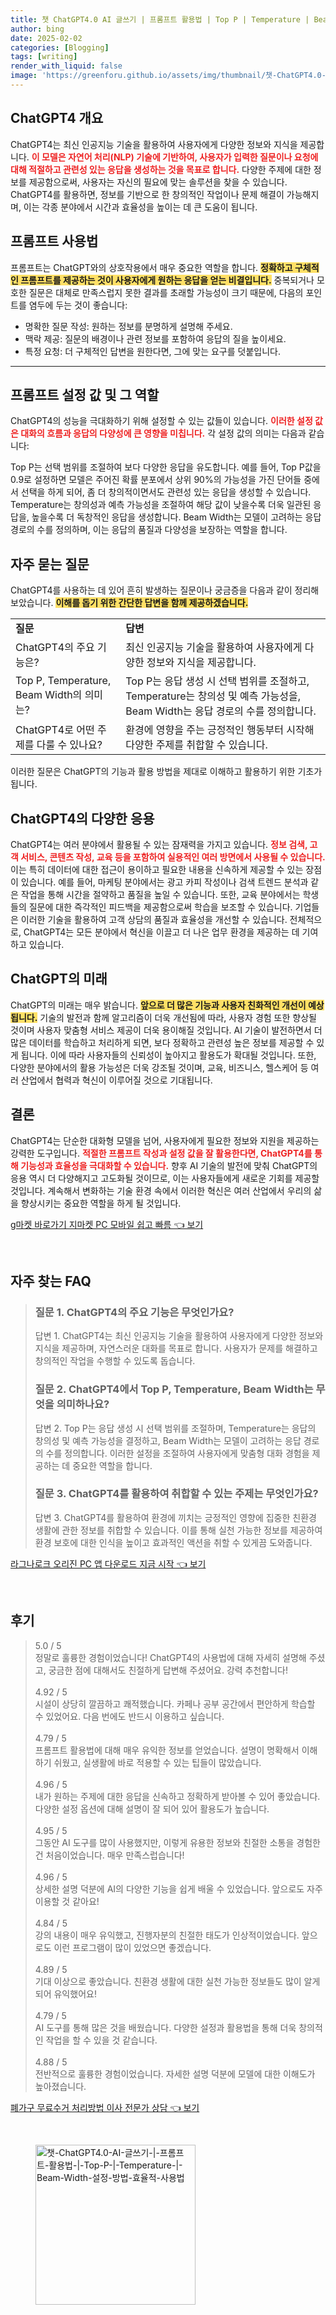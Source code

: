 ```yaml
---
title: 챗 ChatGPT4.0 AI 글쓰기 | 프롬프트 활용법 | Top P | Temperature | Beam Width 설정 방법 효율적 사용법
author: bing
date: 2025-02-02
categories: [Blogging]
tags: [writing]
render_with_liquid: false
image: 'https://greenforu.github.io/assets/img/thumbnail/챗-ChatGPT4.0-AI-글쓰기-|-프롬프트-활용법-|-Top-P-|-Temperature-|-Beam-Width-설정-방법-효율적-사용법.webp'
---
```



<h2 id='ChatGPT4_개요'>ChatGPT4 개요</h2>

<p>ChatGPT4는 최신 인공지능 기술을 활용하여 사용자에게 다양한 정보와 지식을 제공합니다. <b><span style="color: #ee2323;">이 모델은 자연어 처리(NLP) 기술에 기반하여, 사용자가 입력한 질문이나 요청에 대해 적절하고 관련성 있는 응답을 생성하는 것을 목표로 합니다.</span></b> 다양한 주제에 대한 정보를 제공함으로써, 사용자는 자신의 필요에 맞는 솔루션을 찾을 수 있습니다. ChatGPT4를 활용하면, 정보를 기반으로 한 창의적인 작업이나 문제 해결이 가능해지며, 이는 각종 분야에서 시간과 효율성을 높이는 데 큰 도움이 됩니다.</p>

<h2 id='프롬프트_사용법'>프롬프트 사용법</h2>

<p>프롬프트는 ChatGPT와의 상호작용에서 매우 중요한 역할을 합니다. <b><span style="background-color: #ffe066;">정확하고 구체적인 프롬프트를 제공하는 것이 사용자에게 원하는 응답을 얻는 비결입니다.</span></b> 중복되거나 모호한 질문은 대체로 만족스럽지 못한 결과를 초래할 가능성이 크기 때문에, 다음의 포인트를 염두에 두는 것이 좋습니다:</p>

<ul>
    <li>명확한 질문 작성: 원하는 정보를 분명하게 설명해 주세요.</li>
    <li>맥락 제공: 질문의 배경이나 관련 정보를 포함하여 응답의 질을 높이세요.</li>
    <li>특정 요청: 더 구체적인 답변을 원한다면, 그에 맞는 요구를 덧붙입니다.</li>
</ul>

<hr />

<h2 id='프롬프트_설정_값'>프롬프트 설정 값 및 그 역할</h2>

<p>ChatGPT4의 성능을 극대화하기 위해 설정할 수 있는 값들이 있습니다. <b><span style="color: #ee2323;">이러한 설정 값은 대화의 흐름과 응답의 다양성에 큰 영향을 미칩니다.</span></b> 각 설정 값의 의미는 다음과 같습니다:</p>

<p>Top P는 선택 범위를 조절하여 보다 다양한 응답을 유도합니다. 예를 들어, Top P값을 0.9로 설정하면 모델은 주어진 확률 분포에서 상위 90%의 가능성을 가진 단어들 중에서 선택을 하게 되어, 좀 더 창의적이면서도 관련성 있는 응답을 생성할 수 있습니다. Temperature는 창의성과 예측 가능성을 조절하여 해당 값이 낮을수록 더욱 일관된 응답을, 높을수록 더 독창적인 응답을 생성합니다. Beam Width는 모델이 고려하는 응답 경로의 수를 정의하며, 이는 응답의 품질과 다양성을 보장하는 역할을 합니다.</p>

<h2 id='자주_묻는_질문'>자주 묻는 질문</h2>

<p>ChatGPT4를 사용하는 데 있어 흔히 발생하는 질문이나 궁금증을 다음과 같이 정리해 보았습니다. <b><span style="background-color: #ffe066;">이해를 돕기 위한 간단한 답변을 함께 제공하겠습니다.</span></b></p>

<table>
    <tr>
        <td><b>질문</b></td>
        <td><b>답변</b></td>
    </tr>
    <tr>
        <td>ChatGPT4의 주요 기능은?</td>
        <td>최신 인공지능 기술을 활용하여 사용자에게 다양한 정보와 지식을 제공합니다.</td>
    </tr>
    <tr>
        <td>Top P, Temperature, Beam Width의 의미는?</td>
        <td>Top P는 응답 생성 시 선택 범위를 조절하고, Temperature는 창의성 및 예측 가능성을, Beam Width는 응답 경로의 수를 정의합니다.</td>
    </tr>
    <tr>
        <td>ChatGPT4로 어떤 주제를 다룰 수 있나요?</td>
        <td>환경에 영향을 주는 긍정적인 행동부터 시작해 다양한 주제를 취합할 수 있습니다.</td>
    </tr>
</table>

<p>이러한 질문은 ChatGPT의 기능과 활용 방법을 제대로 이해하고 활용하기 위한 기초가 됩니다.</p>

<h2 id='ChatGPT4의_응용'>ChatGPT4의 다양한 응용</h2>

<p>ChatGPT4는 여러 분야에서 활용될 수 있는 잠재력을 가지고 있습니다. <b><span style="color: #ee2323;">정보 검색, 고객 서비스, 콘텐츠 작성, 교육 등을 포함하여 실용적인 여러 방면에서 사용될 수 있습니다.</span></b> 이는 특히 데이터에 대한 접근이 용이하고 필요한 내용을 신속하게 제공할 수 있는 장점이 있습니다. 예를 들어, 마케팅 분야에서는 광고 카피 작성이나 검색 트렌드 분석과 같은 작업을 통해 시간을 절약하고 품질을 높일 수 있습니다. 또한, 교육 분야에서는 학생들의 질문에 대한 즉각적인 피드백을 제공함으로써 학습을 보조할 수 있습니다. 기업들은 이러한 기술을 활용하여 고객 상담의 품질과 효율성을 개선할 수 있습니다. 전체적으로, ChatGPT4는 모든 분야에서 혁신을 이끌고 더 나은 업무 환경을 제공하는 데 기여하고 있습니다.</p>

<h2 id='ChatGPT의_미래'>ChatGPT의 미래</h2>

<p>ChatGPT의 미래는 매우 밝습니다. <b><span style="background-color: #ffe066;">앞으로 더 많은 기능과 사용자 친화적인 개선이 예상됩니다.</span></b> 기술의 발전과 함께 알고리즘이 더욱 개선됨에 따라, 사용자 경험 또한 향상될 것이며 사용자 맞춤형 서비스 제공이 더욱 용이해질 것입니다. AI 기술이 발전하면서 더 많은 데이터를 학습하고 처리하게 되면, 보다 정확하고 관련성 높은 정보를 제공할 수 있게 됩니다. 이에 따라 사용자들의 신뢰성이 높아지고 활용도가 확대될 것입니다. 또한, 다양한 분야에서의 활용 가능성은 더욱 강조될 것이며, 교육, 비즈니스, 헬스케어 등 여러 산업에서 협력과 혁신이 이루어질 것으로 기대됩니다.</p>

<h2 id='결론'>결론</h2>

<p>ChatGPT4는 단순한 대화형 모델을 넘어, 사용자에게 필요한 정보와 지원을 제공하는 강력한 도구입니다. <b><span style="color: #ee2323;">적절한 프롬프트 작성과 설정 값을 잘 활용한다면, ChatGPT4를 통해 기능성과 효율성을 극대화할 수 있습니다.</span></b> 향후 AI 기술의 발전에 맞춰 ChatGPT의 응용 역시 더 다양해지고 고도화될 것이므로, 이는 사용자들에게 새로운 기회를 제공할 것입니다. 계속해서 변화하는 기술 환경 속에서 이러한 혁신은 여러 산업에서 우리의 삶을 향상시키는 중요한 역할을 하게 될 것입니다.</p>


<p><a class="click-button" title="g마켓 바로가기 지마켓 PC 모바일 쉽고 빠름" href="https://greenforu.github.io/posts/g%EB%A7%88%EC%BC%93-%EB%B0%94%EB%A1%9C%EA%B0%80%EA%B8%B0-%EC%A7%80%EB%A7%88%EC%BC%93-PC-%EB%AA%A8%EB%B0%94%EC%9D%BC-%EC%89%BD%EA%B3%A0-%EB%B9%A0%EB%A6%84/" rel="dofollow">g마켓 바로가기 지마켓 PC 모바일 쉽고 빠름 👈 보기</a></p><br>
<h2 id='자주_찾는_FAQ'>자주 찾는 FAQ</h2>
<div itemscope="" itemtype="https://schema.org/FAQPage"> 
<blockquote> 
<div itemscope="" itemprop="mainEntity" itemtype="https://schema.org/Question"> 
<h3 itemprop="name">질문 1. ChatGPT4의 주요 기능은 무엇인가요?</h3> 
<div itemscope="" itemprop="acceptedAnswer" itemtype="https://schema.org/Answer"> 
<span itemprop="text"> 
<p>답변 1. ChatGPT4는 최신 인공지능 기술을 활용하여 사용자에게 다양한 정보와 지식을 제공하며, 자연스러운 대화를 목표로 합니다. 사용자가 문제를 해결하고 창의적인 작업을 수행할 수 있도록 돕습니다.</p> 
</span> 
</div> 
</div> 
<div itemscope="" itemprop="mainEntity" itemtype="https://schema.org/Question"> 
<h3 itemprop="name">질문 2. ChatGPT4에서 Top P, Temperature, Beam Width는 무엇을 의미하나요?</h3> 
<div itemscope="" itemprop="acceptedAnswer" itemtype="https://schema.org/Answer"> 
<span itemprop="text"> 
<p>답변 2. Top P는 응답 생성 시 선택 범위를 조절하며, Temperature는 응답의 창의성 및 예측 가능성을 결정하고, Beam Width는 모델이 고려하는 응답 경로의 수를 정의합니다. 이러한 설정을 조절하여 사용자에게 맞춤형 대화 경험을 제공하는 데 중요한 역할을 합니다.</p> 
</span> 
</div> 
</div> 
<div itemscope="" itemprop="mainEntity" itemtype="https://schema.org/Question"> 
<h3 itemprop="name">질문 3. ChatGPT4를 활용하여 취합할 수 있는 주제는 무엇인가요?</h3> 
<div itemscope="" itemprop="acceptedAnswer" itemtype="https://schema.org/Answer"> 
<span itemprop="text"> 
<p>답변 3. ChatGPT4를 활용하여 환경에 끼치는 긍정적인 영향에 집중한 친환경 생활에 관한 정보를 취합할 수 있습니다. 이를 통해 실천 가능한 정보를 제공하여 환경 보호에 대한 인식을 높이고 효과적인 액션을 취할 수 있게끔 도와줍니다.</p> 
</span> 
</div> 
</div> 
</blockquote> 
</div>
<p><a class="click-button" title="라그나로크 오리진 PC 앱 다운로드 지금 시작" href="https://greenforu.github.io/posts/%EB%9D%BC%EA%B7%B8%EB%82%98%EB%A1%9C%ED%81%AC-%EC%98%A4%EB%A6%AC%EC%A7%84-PC-%EC%95%B1-%EB%8B%A4%EC%9A%B4%EB%A1%9C%EB%93%9C-%EC%A7%80%EA%B8%88-%EC%8B%9C%EC%9E%91/" rel="dofollow">라그나로크 오리진 PC 앱 다운로드 지금 시작 👈 보기</a></p><br>
<h2 id='후기'>후기</h2>
<div itemscope itemtype="https://schema.org/Product">
  <blockquote>
  <div itemprop="review" itemscope itemtype="https://schema.org/Review">
      <div itemprop="reviewRating" itemscope itemtype="https://schema.org/Rating"> <span itemprop="ratingValue">5.0</span> / <span itemprop="bestRating">5</span> </div>
      <span itemprop="reviewBody">정말로 훌륭한 경험이었습니다! ChatGPT4의 사용법에 대해 자세히 설명해 주셨고, 궁금한 점에 대해서도 친절하게 답변해 주셨어요. 강력 추천합니다!</span>
  </div>
  <br>
  <div itemprop="review" itemscope itemtype="https://schema.org/Review">
      <div itemprop="reviewRating" itemscope itemtype="https://schema.org/Rating"> <span itemprop="ratingValue">4.92</span> / <span itemprop="bestRating">5</span> </div>
      <span itemprop="reviewBody">시설이 상당히 깔끔하고 쾌적했습니다. 카페나 공부 공간에서 편안하게 학습할 수 있었어요. 다음 번에도 반드시 이용하고 싶습니다.</span>
  </div>
  <br>
  <div itemprop="review" itemscope itemtype="https://schema.org/Review">
      <div itemprop="reviewRating" itemscope itemtype="https://schema.org/Rating"> <span itemprop="ratingValue">4.79</span> / <span itemprop="bestRating">5</span> </div>
      <span itemprop="reviewBody">프롬프트 활용법에 대해 매우 유익한 정보를 얻었습니다. 설명이 명확해서 이해하기 쉬웠고, 실생활에 바로 적용할 수 있는 팁들이 많았습니다.</span>
  </div>
  <br>
  <div itemprop="review" itemscope itemtype="https://schema.org/Review">
      <div itemprop="reviewRating" itemscope itemtype="https://schema.org/Rating"> <span itemprop="ratingValue">4.96</span> / <span itemprop="bestRating">5</span> </div>
      <span itemprop="reviewBody">내가 원하는 주제에 대한 응답을 신속하고 정확하게 받아볼 수 있어 좋았습니다. 다양한 설정 옵션에 대해 설명이 잘 되어 있어 활용도가 높습니다.</span>
  </div>
  <br>
  <div itemprop="review" itemscope itemtype="https://schema.org/Review">
      <div itemprop="reviewRating" itemscope itemtype="https://schema.org/Rating"> <span itemprop="ratingValue">4.95</span> / <span itemprop="bestRating">5</span> </div>
      <span itemprop="reviewBody">그동안 AI 도구를 많이 사용했지만, 이렇게 유용한 정보와 친절한 소통을 경험한 건 처음이었습니다. 매우 만족스럽습니다!</span>
  </div>
  <br>
  <div itemprop="review" itemscope itemtype="https://schema.org/Review">
      <div itemprop="reviewRating" itemscope itemtype="https://schema.org/Rating"> <span itemprop="ratingValue">4.96</span> / <span itemprop="bestRating">5</span> </div>
      <span itemprop="reviewBody">상세한 설명 덕분에 AI의 다양한 기능을 쉽게 배울 수 있었습니다. 앞으로도 자주 이용할 것 같아요!</span>
  </div>
  <br>
  <div itemprop="review" itemscope itemtype="https://schema.org/Review">
      <div itemprop="reviewRating" itemscope itemtype="https://schema.org/Rating"> <span itemprop="ratingValue">4.84</span> / <span itemprop="bestRating">5</span> </div>
      <span itemprop="reviewBody">강의 내용이 매우 유익했고, 진행자분의 친절한 태도가 인상적이었습니다. 앞으로도 이런 프로그램이 많이 있었으면 좋겠습니다.</span>
  </div>
  <br>
  <div itemprop="review" itemscope itemtype="https://schema.org/Review">
      <div itemprop="reviewRating" itemscope itemtype="https://schema.org/Rating"> <span itemprop="ratingValue">4.89</span> / <span itemprop="bestRating">5</span> </div>
      <span itemprop="reviewBody">기대 이상으로 좋았습니다. 친환경 생활에 대한 실천 가능한 정보들도 많이 알게 되어 유익했어요!</span>
  </div>
  <br>
  <div itemprop="review" itemscope itemtype="https://schema.org/Review">
      <div itemprop="reviewRating" itemscope itemtype="https://schema.org/Rating"> <span itemprop="ratingValue">4.79</span> / <span itemprop="bestRating">5</span> </div>
      <span itemprop="reviewBody">AI 도구를 통해 많은 것을 배웠습니다. 다양한 설정과 활용법을 통해 더욱 창의적인 작업을 할 수 있을 것 같습니다.</span>
  </div>
  <br>
  <div itemprop="review" itemscope itemtype="https://schema.org/Review">
      <div itemprop="reviewRating" itemscope itemtype="https://schema.org/Rating"> <span itemprop="ratingValue">4.88</span> / <span itemprop="bestRating">5</span> </div>
      <span itemprop="reviewBody">전반적으로 훌륭한 경험이었습니다. 자세한 설명 덕분에 모델에 대한 이해도가 높아졌습니다.</span>
  </div>
  </blockquote>
</div>
<p><a class="click-button" title="폐가구 무료수거 처리방법 이사 전문가 상담" href="https://greenforu.github.io/posts/%ED%8F%90%EA%B0%80%EA%B5%AC-%EB%AC%B4%EB%A3%8C%EC%88%98%EA%B1%B0-%EC%B2%98%EB%A6%AC%EB%B0%A9%EB%B2%95-%EC%9D%B4%EC%82%AC-%EC%A0%84%EB%AC%B8%EA%B0%80-%EC%83%81%EB%8B%B4/" rel="dofollow">폐가구 무료수거 처리방법 이사 전문가 상담 👈 보기</a></p><br>
<figure class="image"><img src="https://greenforu.github.io/assets/img/thumbnail/챗-ChatGPT4.0-AI-글쓰기-|-프롬프트-활용법-|-Top-P-|-Temperature-|-Beam-Width-설정-방법-효율적-사용법.webp" alt="챗-ChatGPT4.0-AI-글쓰기-|-프롬프트-활용법-|-Top-P-|-Temperature-|-Beam-Width-설정-방법-효율적-사용법" width="256" height="256"></figure>